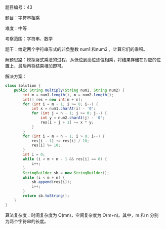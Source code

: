 题目编号：43

题目：字符串相乘

难度：中等

考察范围：字符串、数学

题干：给定两个字符串形式的非负整数 num1 和num2 ，计算它们的乘积。

解题思路：模拟竖式乘法的过程，从低位到高位逐位相乘，将结果存储在对应的位置上，最后再将结果相加即可。

解决方案：

```java
class Solution {
    public String multiply(String num1, String num2) {
        int m = num1.length(), n = num2.length();
        int[] res = new int[m + n];
        for (int i = m - 1; i >= 0; i--) {
            int x = num1.charAt(i) - '0';
            for (int j = n - 1; j >= 0; j--) {
                int y = num2.charAt(j) - '0';
                res[i + j + 1] += x * y;
            }
        }
        for (int i = m + n - 1; i > 0; i--) {
            res[i - 1] += res[i] / 10;
            res[i] %= 10;
        }
        int i = 0;
        while (i < m + n - 1 && res[i] == 0) {
            i++;
        }
        StringBuilder sb = new StringBuilder();
        while (i < m + n) {
            sb.append(res[i]);
            i++;
        }
        return sb.toString();
    }
}
```

算法复杂度：时间复杂度为 O(mn)，空间复杂度为 O(m+n)。其中，m 和 n 分别为两个字符串的长度。
